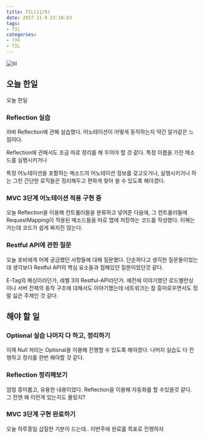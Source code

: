 ```yaml
---
title: TIL(11/9)
date: 2017-11-9 23:10:03
tags:
- TIL
categories:
- 기타
- TIL
---
```


![til](/images/til/til.jpg)

## 오늘 한일

오늘 한일

### Reflection 실습

자바 Reflection에 관해 실습했다. 어노테이션이 어떻게 동작하는지 약간 알거같은 느낌이다.

Reflection에 관해서도 조금 따로 정리를 해 두어야 할 것 같다. 특정 이름을 가진 메소드를 실행시키거나

특정 어노테이션을 포함하는 메소드의 어노테이션 정보를 갖고오거나, 실행시키거나 하는 그런 간단한 로직들은 정리해두고 편하게 찾아 쓸 수 있도록 해야겠다.

### MVC 3단계 어노테이션 적용 구현 중

오늘 Reflection을 이용해 컨트롤러들을 분류하고 넣어준 다음에, 그 컨트롤러들에 RequestMapping이 적용된 메소드들을 따로 맵에 저장하는 코드를 작성했다. 이해는 가는데 코드가 쉽게 짜지진 않는다.

### Restful API에 관한 질문

오늘 포비에게 어제 궁금했던 사항들에 대해 질문했다. 단순하다고 생각한 질문들이었는데 생각보다 Restful API의 핵심 요소들과 접해있던 질문이었던것 같다.

E-Tag의 해싱이라던가, 레벨 3의 Restful-API라던가. 예전에 이야기했던 로드밸런싱이나 서버 전체의 동작 구조에 대해서도 이야기했는데 네트워크는 참 흥미로우면서도 정말 싫은 주제인 것 같다.

## 해야 할 일

### Optional 실습 나머지 다 하고, 정리하기
이제 Null 처리는 Optional을 이용해 진행할 수 있도록 해야겠다. 나머지 실습도 다 진행하고 정리를 한번 해야할 것 같다.

### Reflection 정리해보기
엄청 흥미롭고, 유용한 내용이었다. Reflection을 이용해 자동화를 할 수있을것 같다. 그 전엔 왜 이런게 있는지도 몰랐지?

### MVC 3단계 구현 완료하기
오늘 하루종일 삽질한 기분이 드는데.. 이번주에 완료를 목표로 진행하자